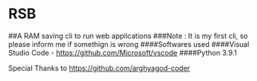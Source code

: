 # RSB
##A RAM saving cli to run web applications
###Note : It is my first cli, so please inform me if somethign is wrong
####Softwares used
####Visual Studio Code - https://github.com/Microsoft/vscode
####Python 3.9.1

Special Thanks to https://github.com/arghyagod-coder

